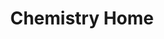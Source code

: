 ---
layout: subjecthome
title: Chemistry Home
description: JABchem Chemistry has a huge selection past papers and revision materials for those studying for SQA Chemistry exams.
subject: Chemistry
level: Home
permalink: /chemistry
hero: Welcome to Chemistry!
subtext: This page is for all things chemistry, select a level and enjoy the content!
---